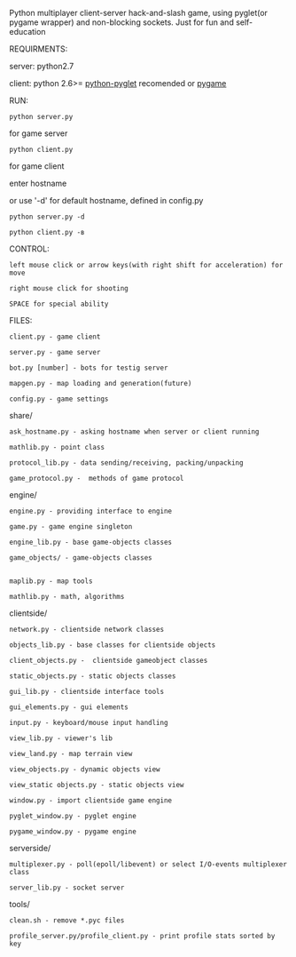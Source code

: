 Python multiplayer client-server hack-and-slash game, using pyglet(or pygame wrapper) and non-blocking sockets. Just for fun and self-education

REQUIRMENTS:
    
server: python2.7

client: python 2.6>= [python-pyglet](http://pyglet.org/download.html) recomended  or [pygame](http://www.pygame.org/download.shtml)

RUN:
````
python server.py
````

for game server

````
python client.py
````

for game client

enter hostname

or use '-d' for default hostname, defined in config.py

````
python server.py -d
````

````
python client.py -в
````


CONTROL:

    left mouse click or arrow keys(with right shift for acceleration) for move

    right mouse click for shooting
    
    SPACE for special ability

FILES:

    client.py - game client

    server.py - game server
    
    bot.py [number] - bots for testig server

    mapgen.py - map loading and generation(future)
    
    config.py - game settings

share/

    ask_hostname.py - asking hostname when server or client running
    
    mathlib.py - point class
    
    protocol_lib.py - data sending/receiving, packing/unpacking
    
    game_protocol.py -  methods of game protocol 
    
engine/

    engine.py - providing interface to engine 
    
    game.py - game engine singleton
	
	engine_lib.py - base game-objects classes
    
    game_objects/ - game-objects classes
	

    maplib.py - map tools

	mathlib.py - math, algorithms
    

    
clientside/

	network.py - clientside network classes
    
    objects_lib.py - base classes for clientside objects
    
    client_objects.py -  clientside gameobject classes
    
    static_objects.py - static objects classes
    
	gui_lib.py - clientside interface tools
    
    gui_elements.py - gui elements
    
    input.py - keyboard/mouse input handling
    
    view_lib.py - viewer's lib
    
    view_land.py - map terrain view
    
    view_objects.py - dynamic objects view
    
    view_static objects.py - static objects view
    
    window.py - import clientside game engine
    
    pyglet_window.py - pyglet engine
    
    pygame_window.py - pygame engine


	
serverside/

	multiplexer.py - poll(epoll/libevent) or select I/O-events multiplexer class

	server_lib.py - socket server

tools/

    clean.sh - remove *.pyc files
    
    profile_server.py/profile_client.py - print profile stats sorted by key
    
